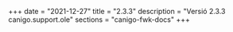 +++
date        = "2021-12-27"
title       = "2.3.3"
description = "Versió 2.3.3 canigo.support.ole"
sections    = "canigo-fwk-docs"
+++